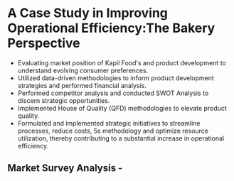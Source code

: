 # A Case Study in Improving Operational Efficiency:The Bakery Perspective

 - Evaluating market position of Kapil Food's and product development to understand evolving consumer preferences.
 - Utilized data-driven methodologies to inform product development strategies and performed financial 
    analysis.
 - Performed competitor analysis and conducted SWOT Analysis to discern strategic opportunities.
 - Implemented House of Quality (QFD) methodologies to elevate product quality. 
 - Formulated and implemented strategic initiatives to streamline processes, reduce costs, 5s methodology 
   and optimize resource utilization, thereby contributing to a substantial increase in operational efficiency.

## Market Survey Analysis - 
